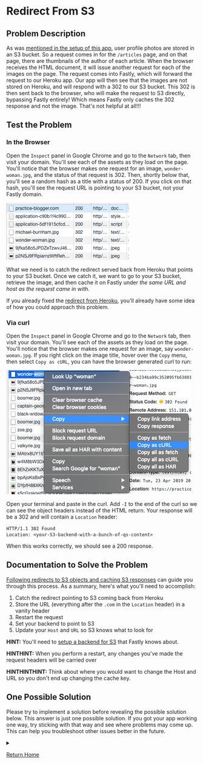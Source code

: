 # Redirect From S3

## Problem Description

As was [mentioned in the setup of this app](https://github.com/squeemishly/practice_blogger/tree/create-problem-descriptions#aws-bucket), user profile photos are stored in an S3 bucket. So a request comes in for the `/articles` page, and on that page, there are thumbnails of the author of each article. When the browser receives the HTML document, it will issue another request for each of the images on the page. The request comes into Fastly, which will forward the request to our Heroku app. Our app will then see that the images are not stored on Heroku, and will respond with a 302 to our S3 bucket. This 302 is then sent back to the browser, who will make the request to S3 directly, bypassing Fastly entirely! Which means Fastly only caches the 302 response and not the image. That's not helpful at all!!!

## Test the Problem

### In the Browser

Open the `Inspect` panel in Google Chrome and go to the `Network` tab, then visit your domain. You'll see each of the assets as they load on the page. You'll notice that the browser makes one request for an image, `wonder-woman.jpg`, and the status of that request is 302. Then, shortly below that, you'll see a random hash as a title with a status of 200. If you click on that hash, you'll see the request URL is pointing to your S3 bucket, not your Fastly domain.  

![S3 Redirects In the Network Tab](https://github.com/squeemishly/practice_blogger/blob/master/app/assets/images/app_screenshots/S3_Redirects.png)

What we need is to catch the redirect served back from Heroku that points to your S3 bucket. Once we catch it, we want to go to your S3 bucket, retrieve the image, and then cache it on Fastly under _the same URL and host as the request came in with_.

If you already fixed the [redirect from Heroku](heroku_redirect.md), you'll already have some idea of how you could approach this problem.

### Via curl

Open the `Inspect` panel in Google Chrome and go to the `Network` tab, then visit your domain. You'll see each of the assets as they load on the page. You'll notice that the browser makes one request for an image, say `wonder-woman.jpg`. If you right click on the image title, hover over the `Copy` menu, then select `Copy as cURL`, you can have the browser generated curl to run:

![copy a request curl](https://github.com/squeemishly/practice_blogger/blob/master/app/assets/images/app_screenshots/copy-curl.png)

Open your terminal and paste in the curl. Add `-I` to the end of the curl so we can see the object headers instead of the HTML return. Your response will be a 302 and will contain a `Location` header:

```
HTTP/1.1 302 Found
Location: <your-S3-backend-with-a-bunch-of-qs-content>
```

When this works correctly, we should see a 200 response.

## Documentation to Solve the Problem

[Following redirects to S3 objects and caching S3 responses](https://docs.fastly.com/guides/integrations/amazon-s3#following-redirects-to-s3-objects-and-caching-s3-responses) can guide you through this process. As a summary, here's what you'll need to accomplish:

1. Catch the redirect pointing to S3 coming back from Heroku
1. Store the URL (everything after the `.com` in the `Location` header) in a vanity header
1. Restart the request
1. Set your backend to point to S3
1. Update your `Host` and `URL` so S3 knows what to look for

**HINT:** You'll need to [setup a backend for S3](https://docs.fastly.com/guides/basic-configuration/connecting-to-origins) that Fastly knows about.

**HINTHINT:** When you perform a restart, any changes you've made the request headers will be carried over

**HINTHINTHINT:** Think about where you would want to change the Host and URL so you don't end up changing the cache key.

## One Possible Solution

Please try to implement a solution before revealing the possible solution below. This answer is just one possible solution. If you got your app working one way, try sticking with that way and see where problems may come up. This can help you troubleshoot other issues better in the future.

<details><summary></summary>
Because I don't want to have to encode the URL myself, and because Rails is sending back a URL that already has all the variables S3 needs to find our account and the specific photo in that account, I want to just grab the URL from the `Location` header in the 302 that comes back. We can do that with some [good ol' fashioned regex](https://docs.fastly.com/guides/vcl-tutorials/vcl-regular-expression-cheat-sheet).

 Let's start by building a condition in `vcl_fetch` that looks for a `Location` header that points to our S3 bucket:

```perl
if(beresp.http.Location ~ "practice-blog-pix.s3.us-east-2.amazonaws.com(.*)") {
  set req.http.my-s3-url = re.group.1;
  restart;
}
```

You would have to update the domain in the location to match your own S3 bucket.

Notice how we end that code block by calling `restart;`. That will restart the request and run it back through your VCL, starting in `vcl_recv`. We can use a vanity header with the stored URL to send the request to the S3 backend you should have already created. Here's what I have in `vcl_recv`:

```perl
if (req.http.my-s3-url) {
  set req.backend = F_My_S3_bucket;
}
```

Obviously, you would have to update the vanity header and backend names to match what you already have in your own service.

Here, we'll check for the existence of the vanity header we created in `vcl_fetch`. The only time that header should be set is if Heroku is responding with a 302 => S3, so if that header exists, we'll set the S3 backend.

Notice that I'm only setting the backend here. I can set the `Host` and `URL` headers in `vcl_miss` and `vcl_pass`. Can you remember why I wouldn't want to set them in `vcl_recv`? Here's what I have in `vcl_miss` and `vcl_pass`:

```perl
if (req.backend == F_My_S3_bucket) {
  set bereq.http.host = "practice-blog-pix.s3.us-east-2.amazonaws.com";
  set bereq.url = req.http.my-s3-url;
}
```

You would have to update the vanity header, S3 Host, and backend names to match what you already have in your own service.

One problem might come up during this. If you're using [VCL Snippets](https://docs.fastly.com/vcl/vcl-snippets/using-regular-vcl-snippets/) to add this backend, run through your VCL to check the flow of this request. One thing you might notice is that we're accidentally overwriting the backend we set in `vcl_recv`:

```perl
# Snippet set S3 backend : 100
if (req.http.my-s3-url) {
  set req.backend = F_My_S3_bucket;
}
  # default conditions
  set req.backend = F_heroku;
    # end default conditions
```

This is because Snippets are added before we add default conditions to the customer VCL. The solution to this is a bit hacky, but we do this quite commonly with our customers. We need to add conditions to our backends that will never be true, e.g. `if (!req.url)`. That way we'll never overwrite our backend. We will also need to set our Heroku backend by in a Snippet. To ensure that the Heroku backend is set before your S3 backend, look into the `Advanced Options` in your Snippet and set the priority.

If you set everything up correctly, your `vcl_recv` should look like this, but with your backend names:

```perl
# Snippet set Heroku backend : 1
set req.backend = F_heroku;
# Snippet set S3 backend : 100
if (req.http.my-s3-url) {
  set req.backend = F_My_S3_bucket;
}
# default conditions
  # end default conditions
# Request Condition: no default Prio: 10
if( !req.url ) {
  set req.backend = F_heroku;
}
```

Once you have all of that set up, grab a curl from the browser and run it in your terminal. Make sure you add `-I` to see the response headers and `-H "Fastly-Debug: true"` to see the Fastly debug headers. Run the request several times, you should start seeing cache HITs once the object is in cache. Remember! You might have to [purge your service](https://docs.fastly.com/guides/purging/) first to see the changes you made.

</details>

[Return Home](https://github.com/squeemishly/practice_blogger)
